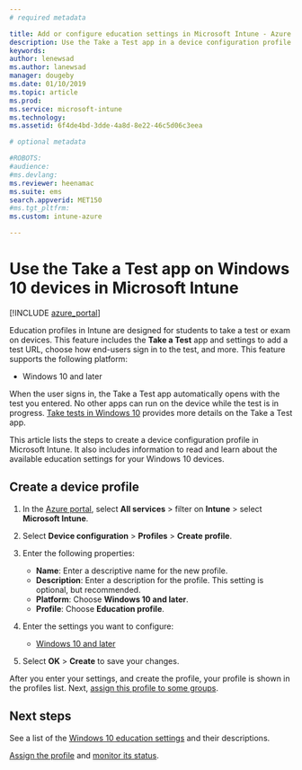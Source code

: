 ```yaml
---
# required metadata

title: Add or configure education settings in Microsoft Intune - Azure | Microsoft Docs
description: Use the Take a Test app in a device configuration profile on Windows 10 and later devices in Microsoft Intune. Create a configuration profile using the Education settiings, and enter a test app URL, choose how users sign-in, monitor the screen during the test, and allow or prevent text suggestions during the test.
keywords:
author: lenewsad
ms.author: lanewsad
manager: dougeby
ms.date: 01/10/2019
ms.topic: article
ms.prod:
ms.service: microsoft-intune
ms.technology:
ms.assetid: 6f4de4bd-3dde-4a8d-8e22-46c5d06c3eea

# optional metadata

#ROBOTS:
#audience:
#ms.devlang:
ms.reviewer: heenamac
ms.suite: ems
search.appverid: MET150
#ms.tgt_pltfrm:
ms.custom: intune-azure

---
```


# Use the Take a Test app on Windows 10 devices in Microsoft Intune

[!INCLUDE [azure_portal](./includes/azure_portal.md)]

Education profiles in Intune are designed for students to take a test or exam on devices. This feature includes the **Take a Test** app and settings to add a test URL, choose how end-users sign in to the test, and more. This feature supports the following platform:

- Windows 10 and later

When the user signs in, the Take a Test app automatically opens with the test you entered. No other apps can run on the device while the test is in progress. [Take tests in Windows 10](https://docs.microsoft.com/education/windows/take-tests-in-windows-10) provides more details on the Take a Test app.

This article lists the steps to create a device configuration profile  in Microsoft Intune. It also includes information to read and learn about the available education settings for your Windows 10 devices.

## Create a device profile

1. In the [Azure portal](https://portal.azure.com), select **All services** > filter on **Intune** > select **Microsoft Intune**.
2. Select **Device configuration** > **Profiles** > **Create profile**.
3. Enter the following properties:

    - **Name**: Enter a descriptive name for the new profile.
    - **Description**: Enter a description for the profile. This setting is optional, but recommended.
    - **Platform**: Choose **Windows 10 and later**.
    - **Profile**: Choose **Education profile**.

4. Enter the settings you want to configure:

    - [Windows 10 and later](education-settings-windows.md)

5. Select **OK** > **Create** to save your changes.

After you enter your settings, and create the profile, your profile is shown in the profiles list. Next, [assign this profile to some groups](device-profile-assign.md).

## Next steps

See a list of the [Windows 10 education settings](education-settings-windows.md) and their descriptions.

[Assign the profile](device-profile-assign.md) and [monitor its status](device-profile-monitor.md).